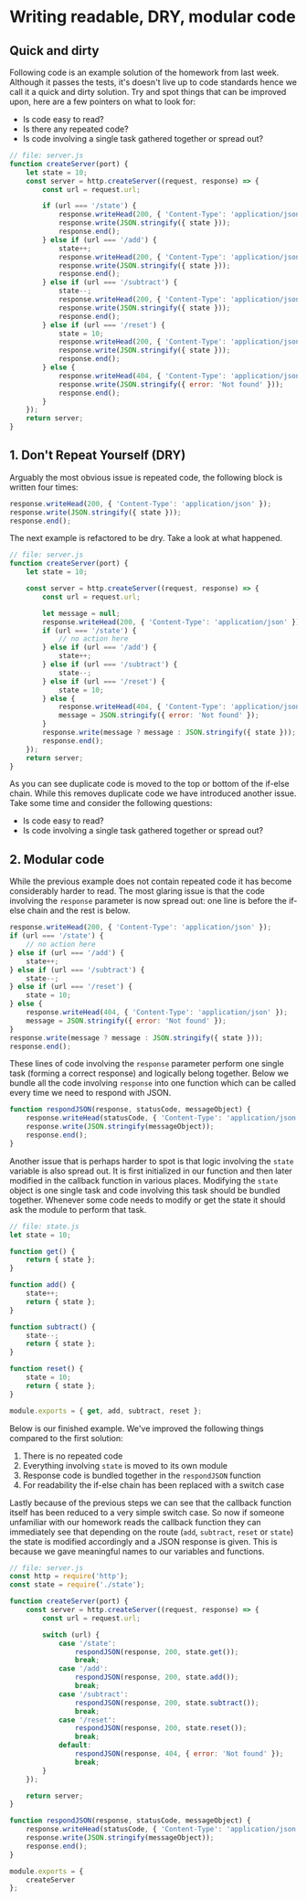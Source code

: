 # Writing readable, DRY, modular code

## <a name="quick">Quick and dirty</a>

Following code is an example solution of the homework from last week. Although it passes the tests, it's doesn't live up to code standards hence we call it a quick and dirty solution. Try and spot things that can be improved upon, here are a few pointers on what to look for:

-   Is code easy to read?
-   Is there any repeated code?
-   Is code involving a single task gathered together or spread out?

```js
// file: server.js
function createServer(port) {
    let state = 10;
    const server = http.createServer((request, response) => {
        const url = request.url;

        if (url === '/state') {
            response.writeHead(200, { 'Content-Type': 'application/json' });
            response.write(JSON.stringify({ state }));
            response.end();
        } else if (url === '/add') {
            state++;
            response.writeHead(200, { 'Content-Type': 'application/json' });
            response.write(JSON.stringify({ state }));
            response.end();
        } else if (url === '/subtract') {
            state--;
            response.writeHead(200, { 'Content-Type': 'application/json' });
            response.write(JSON.stringify({ state }));
            response.end();
        } else if (url === '/reset') {
            state = 10;
            response.writeHead(200, { 'Content-Type': 'application/json' });
            response.write(JSON.stringify({ state }));
            response.end();
        } else {
            response.writeHead(404, { 'Content-Type': 'application/json' });
            response.write(JSON.stringify({ error: 'Not found' }));
            response.end();
        }
    });
    return server;
}
```

## <a name="dry">1. Don't Repeat Yourself (DRY)</a>

Arguably the most obvious issue is repeated code, the following block is written four times:

```js
response.writeHead(200, { 'Content-Type': 'application/json' });
response.write(JSON.stringify({ state }));
response.end();
```

The next example is refactored to be dry. Take a look at what happened.

```js
// file: server.js
function createServer(port) {
    let state = 10;

    const server = http.createServer((request, response) => {
        const url = request.url;

        let message = null;
        response.writeHead(200, { 'Content-Type': 'application/json' });
        if (url === '/state') {
            // no action here
        } else if (url === '/add') {
            state++;
        } else if (url === '/subtract') {
            state--;
        } else if (url === '/reset') {
            state = 10;
        } else {
            response.writeHead(404, { 'Content-Type': 'application/json' });
            message = JSON.stringify({ error: 'Not found' });
        }
        response.write(message ? message : JSON.stringify({ state }));
        response.end();
    });
    return server;
}
```

As you can see duplicate code is moved to the top or bottom of the if-else chain. While this removes duplicate code we have introduced another issue. Take some time and consider the following questions:

-   Is code easy to read?
-   Is code involving a single task gathered together or spread out?

## <a name="modular">2. Modular code</a>

While the previous example does not contain repeated code it has become considerably harder to read. The most glaring issue is that the code involving the `response` parameter is now spread out: one line is before the if-else chain and the rest is below.

```js
response.writeHead(200, { 'Content-Type': 'application/json' });
if (url === '/state') {
    // no action here
} else if (url === '/add') {
    state++;
} else if (url === '/subtract') {
    state--;
} else if (url === '/reset') {
    state = 10;
} else {
    response.writeHead(404, { 'Content-Type': 'application/json' });
    message = JSON.stringify({ error: 'Not found' });
}
response.write(message ? message : JSON.stringify({ state }));
response.end();
```

These lines of code involving the `response` parameter perform one single task (forming a correct response) and logically belong together. Below we bundle all the code involving `response` into one function which can be called every time we need to respond with JSON.

```js
function respondJSON(response, statusCode, messageObject) {
    response.writeHead(statusCode, { 'Content-Type': 'application/json' });
    response.write(JSON.stringify(messageObject));
    response.end();
}
```

Another issue that is perhaps harder to spot is that logic involving the `state` variable is also spread out. It is first initialized in our function and then later modified in the callback function in various places. Modifying the `state` object is one single task and code involving this task should be bundled together. Whenever some code needs to modify or get the state it should ask the module to perform that task.

```js
// file: state.js
let state = 10;

function get() {
    return { state };
}

function add() {
    state++;
    return { state };
}

function subtract() {
    state--;
    return { state };
}

function reset() {
    state = 10;
    return { state };
}

module.exports = { get, add, subtract, reset };
```

Below is our finished example. We've improved the following things compared to the first solution:

1. There is no repeated code
2. Everything involving `state` is moved to its own module
3. Response code is bundled together in the `respondJSON` function
4. For readability the if-else chain has been replaced with a switch case

Lastly because of the previous steps we can see that the callback function itself has been reduced to a very simple switch case. So now if someone unfamiliar with our homework reads the callback function they can immediately see that depending on the route (`add`, `subtract`, `reset` or `state`) the state is modified accordingly and a JSON response is given. This is because we gave meaningful names to our variables and functions.

```js
// file: server.js
const http = require('http');
const state = require('./state');

function createServer(port) {
    const server = http.createServer((request, response) => {
        const url = request.url;

        switch (url) {
            case '/state':
                respondJSON(response, 200, state.get());
                break;
            case '/add':
                respondJSON(response, 200, state.add());
                break;
            case '/subtract':
                respondJSON(response, 200, state.subtract());
                break;
            case '/reset':
                respondJSON(response, 200, state.reset());
                break;
            default:
                respondJSON(response, 404, { error: 'Not found' });
                break;
        }
    });

    return server;
}

function respondJSON(response, statusCode, messageObject) {
    response.writeHead(statusCode, { 'Content-Type': 'application/json' });
    response.write(JSON.stringify(messageObject));
    response.end();
}

module.exports = {
    createServer
};
```
